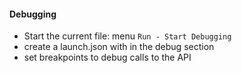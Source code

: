 #### Debugging

- Start the current file: menu `Run - Start Debugging`
- create a launch.json with in the debug section
- set breakpoints to debug calls to the API

